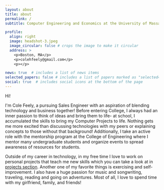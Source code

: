 ```yaml
---
layout: about
title: about
permalink: /
subtitle: Computer Engineering and Economics at the University of Massachusetts Amherst

profile:
  align: right
  image: headshot-3.jpeg
  image_circular: false # crops the image to make it circular
  address: >
    <p>Boston, MA</p>
    <p>colehfeely@gmail.com</p>
    <p></p>

news: true  # includes a list of news items
selected_papers: false # includes a list of papers marked as "selected={true}"
social: true  # includes social icons at the bottom of the page
---
```

Hi!

I'm Cole Feely, a pursuing Sales Engineer with an aspiration of blending technology and business together! Before entering College, I always had an inner passion to think of ideas and bring them to life- at school, I accumulated the skills to bring my Computer Projects to life. Nothing gets me more excited than discussing technologies with my peers or explaining concepts to those without that background! Additionally, I take an active role with the mentorship program at the College of Engineering where I mentor many undergraduate students and organize events to spread awareness of resources for students. 

Outside of my career in technology, in my free time I love to work on personal projects that teach me new skills which you can take a look at in <a href="https://colefeely6.github.io/projects/">projects section<a>. Another one of my favorite things is exercising and self-improvement. I also have a huge passion for music and songwriting, traveling, reading and going on adventures. Most of all, I love to spend time with my girlfriend, family, and friends!